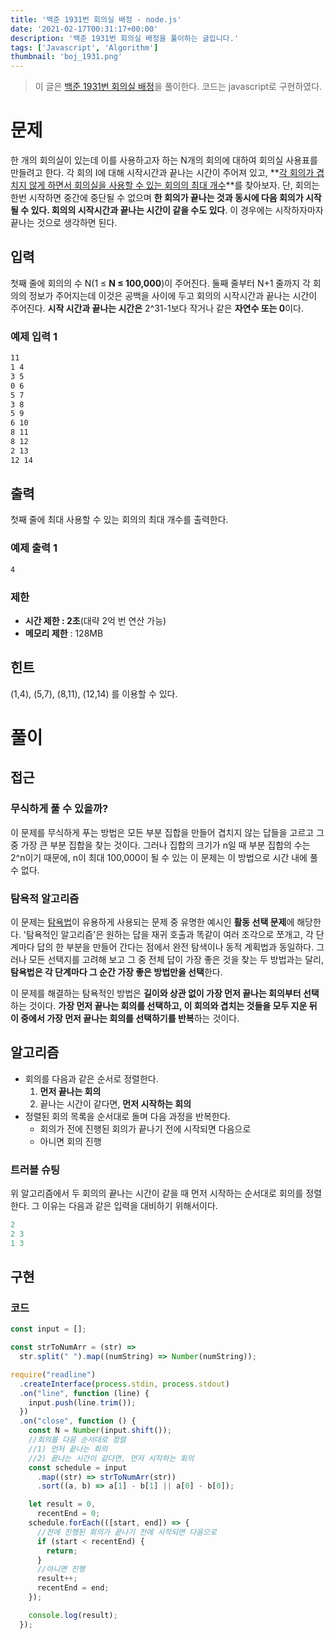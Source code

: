```yaml
---
title: '백준 1931번 회의실 배정 - node.js'
date: '2021-02-17T00:31:17+00:00'
description: '백준 1931번 회의실 배정을 풀이하는 글입니다.'
tags: ['Javascript', 'Algorithm']
thumbnail: 'boj_1931.png'
---
```


> 이 글은 [백준 1931번 회의실 배정](https://www.acmicpc.net/problem/1931)을 풀이한다. 코드는 javascript로 구현하였다.

# 문제

한 개의 회의실이 있는데 이를 사용하고자 하는 N개의 회의에 대하여 회의실 사용표를 만들려고 한다. 각 회의 I에 대해 시작시간과 끝나는 시간이 주어져 있고, **<u>각 회의가 겹치지 않게 하면서 회의실을 사용할 수 있는 회의의 최대 개수</u>**를 찾아보자. 단, 회의는 한번 시작하면 중간에 중단될 수 없으며 **한 회의가 끝나는 것과 동시에 다음 회의가 시작될 수 있다. 회의의 시작시간과 끝나는 시간이 같을 수도 있다**. 이 경우에는 시작하자마자 끝나는 것으로 생각하면 된다.

## 입력

첫째 줄에 회의의 수 N(1 ≤ **N ≤ 100,000**)이 주어진다. 둘째 줄부터 N+1 줄까지 각 회의의 정보가 주어지는데 이것은 공백을 사이에 두고 회의의 시작시간과 끝나는 시간이 주어진다. **시작 시간과 끝나는 시간은** 2^31-1보다 작거나 같은 **자연수 또는 0**이다.

### 예제 입력 1

```bash
11
1 4
3 5
0 6
5 7
3 8
5 9
6 10
8 11
8 12
2 13
12 14
```

## 출력

첫째 줄에 최대 사용할 수 있는 회의의 최대 개수를 출력한다.

### 예제 출력 1

```bash
4
```

### 제한

- **시간 제한 : 2초**(대략 2억 번 연산 가능)
- **메모리 제한** : 128MB

## 힌트

(1,4), (5,7), (8,11), (12,14) 를 이용할 수 있다.

# 풀이

## 접근

### 무식하게 풀 수 있을까?

이 문제를 무식하게 푸는 방법은 모든 부분 집합을 만들어 겹치지 않는 답들을 고르고 그 중 가장 큰 부분 집합을 찾는 것이다. 그러나 집합의 크기가 n일 때 부분 집합의 수는 2^n이기 때문에, n이 최대 100,000이 될 수 있는 이 문제는 이 방법으로 시간 내에 풀 수 없다.

### 탐욕적 알고리즘

이 문제는 [탐욕법](https://ko.wikipedia.org/wiki/%ED%83%90%EC%9A%95_%EC%95%8C%EA%B3%A0%EB%A6%AC%EC%A6%98)이 유용하게 사용되는 문제 중 유명한 예시인 **활동 선택 문제**에 해당한다. '탐욕적인 알고리즘'은 원하는 답을 재귀 호출과 똑같이 여러 조각으로 쪼개고, 각 단계마다 답의 한 부분을 만들어 간다는 점에서 완전 탐색이나 동적 계획법과 동일하다. 그러나 모든 선택지를 고려해 보고 그 중 전체 답이 가장 좋은 것을 찾는 두 방법과는 달리, **탐욕법은 각 단계마다 그 순간 가장 좋은 방법만을 선택**한다.

이 문제를 해결하는 탐욕적인 방법은 **길이와 상관 없이 가장 먼저 끝나는 회의부터 선택**하는 것이다. **가장 먼저 끝나는 회의를 선택하고, 이 회의와 겹치는 것들을 모두 지운 뒤 이 중에서 가장 먼저 끝나는 회의를 선택하기를 반복**하는 것이다.

## 알고리즘

- 회의를 다음과 같은 순서로 정렬한다.
    1. **먼저 끝나는 회의**
    2. 끝나는 시간이 같다면, **먼저 시작하는 회의**
- 정렬된 회의 목록을 순서대로 돌며 다음 과정을 반복한다.
    - 회의가 전에 진행된 회의가 끝나기 전에 시작되면 다음으로
    - 아니면 회의 진행

### 트러블 슈팅

위 알고리즘에서 두 회의의 끝나는 시간이 같을 때 먼저 시작하는 순서대로 회의를 정렬한다. 그 이유는 다음과 같은 입력을 대비하기 위해서이다.

```jsx
2
2 3
1 3
```

## 구현

### 코드

```jsx
const input = [];

const strToNumArr = (str) =>
  str.split(" ").map((numString) => Number(numString));

require("readline")
  .createInterface(process.stdin, process.stdout)
  .on("line", function (line) {
    input.push(line.trim());
  })
  .on("close", function () {
    const N = Number(input.shift());
    //회의를 다음 순서대로 정렬
    //1) 먼저 끝나는 회의
    //2) 끝나는 시간이 같다면, 먼저 시작하는 회의
    const schedule = input
      .map((str) => strToNumArr(str))
      .sort((a, b) => a[1] - b[1] || a[0] - b[0]);

    let result = 0,
      recentEnd = 0;
    schedule.forEach(([start, end]) => {
      //전에 진행된 회의가 끝나기 전에 시작되면 다음으로
      if (start < recentEnd) {
        return;
      }
      //아니면 진행
      result++;
      recentEnd = end;
    });

    console.log(result);
  });
```